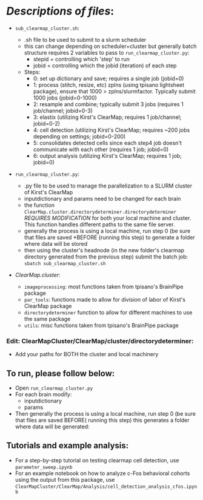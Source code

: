 # *Descriptions of files*:
* `sub_clearmap_cluster.sh`:
	* .sh file to be used to submit to a slurm scheduler
	* this can change depending on scheduler+cluster but generally batch structure requires 2 variables to pass to `run_clearmap_cluster.py`:
		* stepid = controlling which 'step' to run
		* jobid = controlling which the jobid (iteration) of each step
	* Steps:
		* 0: set up dictionary and save; requires a single job (jobid=0)
		* 1: process (stitch, resize, etc) zplns (using tpisano lightsheet package), ensure that 1000 > zplns/slurmfactor. Typically submit 1000 jobs (jobid=0-1000)
		* 2: resample and combine; typically submit 3 jobs (requires 1 job/channel; jobid=0-3)
		* 3: elastix (utilizing Kirst's ClearMap; requires 1 job/channel; jobid=0-2)
		* 4: cell detection (utilizing Kirst's ClearMap; requires ~200 jobs depending on settings; jobid=0-200)
		* 5: consolidates detected cells since each step4 job doesn't communicate with each other (requires 1 job; jobid=0)
		* 6: output analysis (utilizing Kirst's ClearMap; requires 1 job; jobid=0)

* `run_clearmap_cluster.py`:
	* .py file to be used to manage the parallelization to a SLURM cluster of Kirst's ClearMap
	* inputdictionary and params need to be changed for each brain
	* the function `ClearMap.cluster.directorydeterminer.directorydeterminer` *REQUIRES MODIFICATION* for both your local machine and cluster. This function handles different paths to the same file server.
	* generally the process is using a local machine, run step 0 (be sure that files are saved *BEFORE (running this step) to generate a folder where data will be stored
	* then using the cluster's headnode (in the new folder's clearmap directory generated from the previous step) submit the batch job: `sbatch sub_clearmap_cluster.sh`

* *ClearMap.cluster:*
  * `imageprocessing`: most functions taken from tpisano's BrainPipe package
  * `par_tools`: functions made to allow for division of labor of Kirst's ClearMap package
  * `directorydeterminer` function to allow for different machines to use the same package
  * `utils`: misc functions taken from tpisano's BrainPipe package

### Edit: ClearMapCluster/ClearMap/cluster/directorydeterminer:
* Add your paths for BOTH the cluster and local machinery

## To run, please follow below:
* Open `run_clearmap_cluster.py`
* For each brain modify:
	* inputdictionary
	* params
* Then generally the process is using a local machine, run step 0 (be sure that files are saved BEFORE( running this step) this generates a folder where data will be generated:

## Tutorials and example analysis:
* For a step-by-step tutorial on testing clearmap cell detection, use `parameter_sweep.ipynb`
* For an example notebook on how to analyze c-Fos behavioral cohorts using the output from this package, use `ClearMapCluster/ClearMap/Analysis/cell_detection_analysis_cfos.ipynb`
